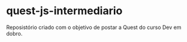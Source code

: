 # quest-js-intermediario
Reposistório criado com o objetivo de postar a Quest do curso Dev em dobro.
